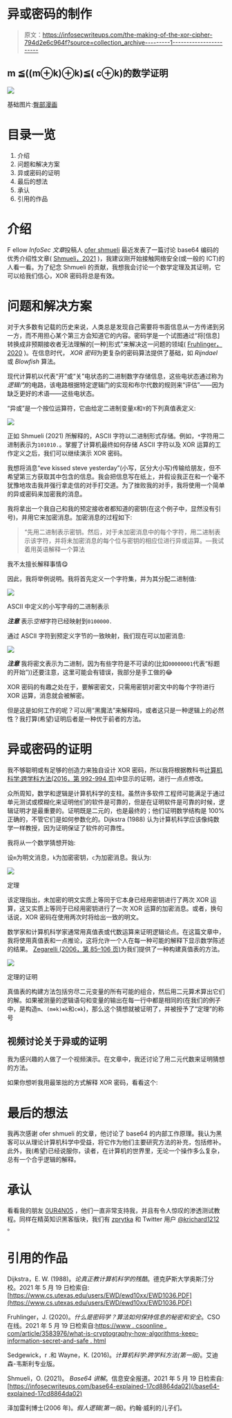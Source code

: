 # 异或密码的制作

> 原文：<https://infosecwriteups.com/the-making-of-the-xor-cipher-794d2e6c964f?source=collection_archive---------1----------------------->

## m ≦((m⊕k)⊕k)≦( c⊕k)的数学证明

![](img/817f2f558ec73189a8adbdaf5182b6ba.png)

基础图片:[臀部漫画](https://www.hipcomic.com/listing/front-page-detective-11-1940-dell-one-armed-woman-female-safe-cracker-g/3754880)

# 目录一览

1.  介绍
2.  问题和解决方案
3.  异或密码的证明
4.  最后的想法
5.  承认
6.  引用的作品

# 介绍

F ellow *InfoSec 文章*投稿人 [ofer shmueli](https://medium.com/u/e0468f1e1129?source=post_page-----794d2e6c964f--------------------------------) 最近发表了一篇讨论 base64 编码的优秀介绍性文章( [Shmueli，2021](https://archive.is/EBKw2) )，我建议刚开始接触网络安全(或一般的 ICT)的人看一看。为了纪念 Shmueli 的贡献，我想我会讨论一个数学定理及其证明，它可以给我们信心，XOR 密码将总是有效。

# 问题和解决方案

对于大多数有记载的历史来说，人类总是发现自己需要将书面信息从一方传递到另一方，而不用担心某个第三方会知道它的内容。密码学是一个试图通过“将[信息]转换成非预期接收者无法理解的[一种]形式”来解决这一问题的领域( [Fruhlinger，2020](https://archive.is/fQ3hH) )。在信息时代， *XOR 密码*为更复杂的密码算法提供了基础，如 *Rijndael* 或 *Blowfish* 算法。

现代计算机以代表“开”或“关”电状态的二进制数字存储信息，这些电状态通过称为*逻辑门*的电路，该电路根据特定逻辑门的实现和布尔代数的规则来“评估”——因为缺乏更好的术语——这些电状态。

“异或”是一个按位运算符，它由给定二进制变量`X`和`Y`的下列真值表定义:

![](img/3701f6b78b2263a5518fa929d2a957e2.png)

正如 Shmueli (2021) 所解释的，ASCII 字符以二进制形式存储。例如，`*`字符用二进制表示为`101010.`。掌握了计算机最终如何存储 ASCII 字符以及 XOR 运算的工作定义之后，我们可以继续演示 XOR 密码。

我想将消息“eve kissed steve yesterday”(小写，区分大小写)传输给朋友，但不希望第三方获取其中包含的信息。我会把信息写在纸上，并假设我正在和一个毫不犹豫地攻击我并强行拿走信的对手打交道。为了挫败我的对手，我将使用一个简单的异或密码来加密我的消息。

我将拿出一个我自己和我的预定接收者都知道的密钥(在这个例子中，显然没有引号)，并用它来加密消息。加密消息的过程如下:

> “先用二进制表示密钥。然后，对于未加密消息中的每个字符，用二进制表示该字符，并将未加密消息的每个位与密钥的相应位进行异或运算。—我试着用英语解释一个算法

我不太擅长解释事情😋

因此，我将举例说明。我将首先定义一个字符集，并为其分配二进制值:

![](img/f69ee2f119a106859899536fa4e9c231.png)

ASCII 中定义的小写字母的二进制表示

***注意*** 表示*空格*字符已经映射到`0100000.`

通过 ASCII 字符到预定义字节的一致映射，我们现在可以加密消息:

![](img/3d1c46b6cf1730798e94da561dd65877.png)

***注意*** 我将密文表示为二进制，因为有些字符是不可读的(比如`00000001`代表“标题的开始”))还要注意，这里可能会有错误，我部分是手工做的😂

XOR 密码的有趣之处在于，要解密密文，只需用密钥对密文中的每个字符进行 XOR 运算，消息就会被解密。

但是这是如何工作的呢？可以用“黑魔法”来解释吗，或者这只是一种逻辑上的必然性？我打算(希望)证明后者是一种优于前者的方法。

# 异或密码的证明

我不够聪明或有足够的创造力来独自设计 XOR 密码，所以我将根据教科书[计算机科学:跨学科方法(2016，第 992-994 页)](https://isbnsearch.org/isbn/9780134076423)中显示的证明，进行一点点修改。

众所周知，数学和逻辑是计算机科学的支柱。虽然许多软件工程师可能满足于通过单元测试或模糊化来证明他们的软件是可靠的，但是在证明软件是可靠的时候，逻辑证明才是最重要的。证明既是二元的，也是最终的；他们证明数学结构是 100%正确的，不管它们是如何参数化的。Dijkstra (1988) 认为计算机科学应该像纯数学一样教授，因为证明保证了软件的可靠性。

我将从一个数学猜想开始:

设`m`为明文消息，`k`为加密密钥，`c`为加密消息。我认为:

![](img/6e28c7fcc3b12e98c8bd7a02ceacd7a7.png)

定理

该定理指出，未加密的明文实质上等同于它本身已经用密钥进行了两次 XOR 运算，这又实质上等同于已经用密钥进行了一次 XOR 运算的加密消息。或者，换句话说，XOR 密码在使用两次时将给出一致的明文。

数学家和计算机科学家通常用真值表或代数运算来证明逻辑论点。在这篇文章中，我将使用真值表和一点推论，这将允许一个人在每一种可能的解释下显示数学陈述的结果。 [Zegarelli (2006，第 85–106 页)](https://isbnsearch.org/isbn/9780471799412)为我们提供了一种构建真值表的方法。

![](img/6fbce82e2ee2e4ed7bb7eac71913b341.png)

定理的证明

真值表的构建方法包括穷尽二元变量的所有可能的组合，然后用二元算术算出它们的解。如果被测量的逻辑语句和变量的输出在每一行中都是相同的(在我们的例子中，是构造`m`、`(m⊕k)⊕k`和`c⊕k`)，那么这个猜想就被证明了，并被授予了“定理”的称号

## 视频讨论关于异或的证明

我为感兴趣的人做了一个视频演示。在文章中，我还讨论了用二元代数来证明猜想的方法。

如果你想听我用最笨拙的方式解释 XOR 密码，看看这个:

# 最后的想法

我再次感谢 ofer shmueli 的文章，他讨论了 base64 的内部工作原理。我认为黑客可以从理论计算机科学中受益，将它作为他们主要研究方法的补充，包括修补。此外，我(希望)已经说服你，读者，在计算机的世界里，无论一个操作多么复杂，总有一个合乎逻辑的解释。

# 承认

看看我的朋友 [0UR4N05](https://medium.com/u/69be23fb2c8d?source=post_page-----794d2e6c964f--------------------------------) ，他们一直非常支持我，并且有令人惊叹的渗透测试教程。同样在精英知识黑客版块，我们有 [zprytka](https://medium.com/u/b2b0d9d0afb2?source=post_page-----794d2e6c964f--------------------------------) 和 Twitter 用户 [@krichard1212](https://twitter.com/krichard1212) 。

# 引用的作品

Dijkstra，E. W. (1988)。*论真正教计算机科学的残酷*。德克萨斯大学奥斯汀分校。2021 年 5 月 19 日检索自:[https://www.cs.utexas.edu/users/EWD/ewd10xx/EWD1036.PDF](https://www.cs.utexas.edu/users/EWD/ewd10xx/EWD1036.PDF)

Fruhlinger，J. (2020)。*什么是密码学？算法如何保持信息的秘密和安全*。CSO 在线。2021 年 5 月 19 日检索自:[https://www . csoonline . com/article/3583976/what-is-cryptography-how-algorithms-keep-information-secret-and-safe . html](https://www.csoonline.com/article/3583976/what-is-cryptography-how-algorithms-keep-information-secret-and-safe.html)

Sedgewick，r .和 Wayne，K. (2016)。*计算机科学:跨学科方法(第一版)*。艾迪森-韦斯利专业版。

Shmueli，O. (2021)。 *Base64 讲解*。信息安全报道。2021 年 5 月 19 日检索自:[https://infosecwriteups.com/base64-explained-17cd8864da02](/base64-explained-17cd8864da02)

泽加雷利博士(2006 年)。*假人逻辑(第一版)*。约翰·威利的儿子们。